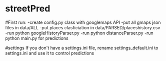 # streetPred

#First run:
-create config.py class with googlemaps API
-put all gmaps json files in data/ALL
-put places clasficiation in data/PARSED/placeshistory.csv
-run python googleHistoryParser.py
-run python distanceParser.py
-run python main.py for predictions

#settings
If you don't have a settings.ini file, rename settings_default.ini to settings.ini and use it to control predictions
